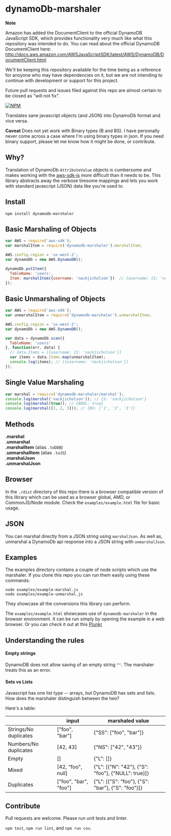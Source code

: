 # dynamoDb-marshaler 

**Note**

Amazon has added the DocumentClient to the official DynamoDB JavaScript SDK, which provides functionality very much like what this repository was intended to do. You can read about the official DynamoDB DocumentClient here: http://docs.aws.amazon.com/AWSJavaScriptSDK/latest/AWS/DynamoDB/DocumentClient.html

We'll be keeping this repository available for the time being as a reference for anoyone who may have dependencies on it, but we are not intending to continue with development or support for this project.

Future pull requests and issues filed against this repo are almost certain to be closed as "will not fix".

[![NPM](https://nodei.co/npm/dynamodb-marshaler.png?downloads=true&downloadRank=true&stars=true)](https://nodei.co/npm/dynamodb-marshaler/)

Translates sane javascript objects (and JSON) into DynamoDb format and vice versa.

**Caveat** Does not yet work with Binary types (B and BS). I have personally never come across
a case where I'm using binary types in json. If you need binary support, please let me know how it might be done, or contribute.

## Why?
Translation of DynamoDb `AttributeValue` objects is cumbersome and makes working with the [aws-sdk-js](https://github.com/aws/aws-sdk-js)
more difficult than it needs to be. This library abstracts away the verbose tiresome mappings and lets you work with standard javascript (JSON) data like
you're used to.

## Install
```
npm install dynamodb-marshaler
```

## Basic Marshaling of Objects
```javascript
var AWS = require('aws-sdk');
var marshalItem = require('dynamodb-marshaler').marshalItem;

AWS.config.region = 'us-west-2';
var dynamoDb = new AWS.DynamoDB();

dynamoDb.putItem({
  TableName: 'users',
  Item: marshalItem({username: 'nackjicholson'})  // {username: {S: 'nackjicholson'}}
});
```

## Basic Unmarshaling of Objects
```javascript
var AWS = require('aws-sdk');
var unmarshalItem = require('dynamodb-marshaler').unmarshalItem;

AWS.config.region = 'us-west-2';
var dynamoDb = new AWS.DynamoDB();

var data = dynamoDb.scan({
  TableName: 'users'
}, function(err, data) {
  // data.Items = [{username: {S: 'nackjicholson'}]
  var items = data.Items.map(unmarshalItem);
  console.log(items); // [{username: 'nackjicholson'}]
});
```

## Single Value Marshaling

```javascript
var marshal = require('dynamodb-marshaler/marshal');
console.log(marshal('nackjicholson')); // {S: 'nackjicholson'}
console.log(marshal(true)); // {BOOL: true}
console.log(marshal([1, 2, 3])); // {NS: ['1', '2', '3']}
```

## Methods
**.marshal**  
**.unmarshal**  
**.marshalItem** (alias `.toDDB`)  
**.unmarshalItem** (alias `.toJS`)  
**.marshalJson**  
**.unmarshalJson**  

## Browser
In the `./dist` directory of this repo there is a browser compatible version of this library which can be used as a
browser global, AMD, or CommonJS/Node module. Check the `examples/example.html` file for basic usage.

## JSON
You can marshal directly from a JSON string using `marshalJson`. As well as,  unmarshal a DynamoDb api response into a
JSON string with `unmarshalJson`.

## Examples
The examples directory contains a couple of node scripts which use the marshaler. If you clone this repo you can run
them easily using these commands:

`node examples/example-marshal.js`  
`node examples/example-unmarshal.js`  

They showcase all the conversions this library can perform.

The `examples/example.html` showcases use of `dynamodb-marshaler` in the browser environment. It can be run simply by
opening the example in a web browser. Or you can check it out at this [Plunkr](http://embed.plnkr.co/djI2cuXAqssYZoHO9s5a/preview)

## Understanding the rules

#### Empty strings
DynamoDB does not allow saving of an empty string `""`. The marshaler treats this as an error.

#### Sets vs Lists
Javascript has one list type -- arrays, but DynamoDB has sets and lists. How does the marshaler distinguish between the two?

Here's a table:

|                       | input                 | marshaled value                                    |
| --------------------- | --------------------- | -------------------------------------------------- |
| Strings/No duplicates | ["foo", "bar"]        | {"SS": ["foo", "bar"]}                             |
| Numbers/No duplicates | [42, 43]              | {"NS": ["42", "43"]}                               |
| Empty                 | []                    | {"L": []}                                          |
| Mixed                 | [42, "foo", null]     | {"L": [{"N": "42"}, {"S": "foo"}, {"NULL": true}]} |
| Duplicates            | ["foo", "bar", "foo"] | {"L": [{"S": "foo"}, {"S": "bar"}, {"S": "foo"}]}  |

## Contribute

Pull requests are welcome. Please run unit tests and linter.

`npm test`, `npm run lint`, and `npm run cov`.
